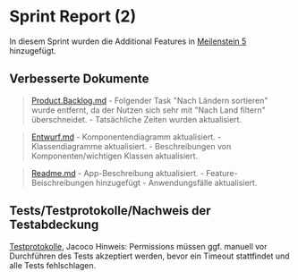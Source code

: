 # Sprint Report (2)

In diesem Sprint wurden die Additional Features in [Meilenstein 5](https://sopra.informatik.uni-stuttgart.de/sopra-ws1617/sopra-team-16/milestones/2) hinzugefügt.

## Verbesserte Dokumente
> [Product.Backlog.md](/doc/Product.Backlog.md)
    - Folgender Task "Nach Ländern sortieren" wurde entfernt, da der Nutzen sich sehr mit "Nach Land filtern" überschneidet.
    - Tatsächliche Zeiten wurden aktualisiert.

> [Entwurf.md](./doc/Entwurf.md)
    - Komponentendiagramm aktualisiert.
    - Klassendiagramme aktualisiert.
    - Beschreibungen von Komponenten/wichtigen Klassen aktualisiert.

> [Readme.md](../Readme.md)
    - App-Beschreibung aktualisiert.
    - Feature-Beischreibungen hinzugefügt
    - Anwendungsfälle aktualisiert.

## Tests/Testprotokolle/Nachweis der Testabdeckung

[Testprotokolle](./doc/sprint02/reports/), Jacoco Hinweis: Permissions müssen ggf. manuell vor Durchführen des Tests akzeptiert werden, bevor ein Timeout stattfindet und alle Tests fehlschlagen.